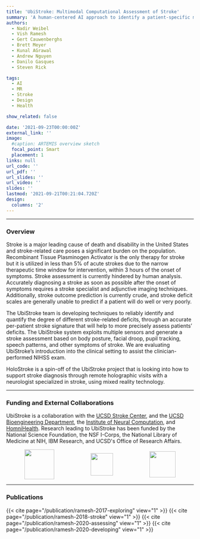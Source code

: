 ```yaml
---
title: 'UbiStroke: Multimodal Computational Assessment of Stroke'
summary: 'A human-centered AI approach to identify a patient-specific multimodal signature of stroke-related deficits to assist clinical diagnosis of stroke'
authors: 
  - Nadir Weibel
  - Vish Ramesh
  - Gert Cauwenberghs
  - Brett Meyer
  - Kunal AGrawal
  - Andrew Nguyen
  - Danilo Gasques
  - Steven Rick

tags:
  - AI
  - MR
  - Stroke
  - Design
  - Health

show_related: false

date: '2021-09-23T00:00:00Z'
external_link: ''
image:
  #caption: ARTEMIS overview sketch
  focal_point: Smart
  placement: 1
links: null
url_code: ''
url_pdf: ''
url_slides: ''
url_video: ''
slides: ''
lastmod: '2021-09-21T00:21:04.720Z'
design:
  columns: '2'
---
```


------

### Overview

Stroke is a major leading cause of death and disability in the United States and stroke-related care poses a significant burden on the population. Recombinant Tissue Plasminogen Activator is the only therapy for stroke but it is utilized in less than 5% of acute strokes due to the narrow therapeutic time window for intervention, within 3 hours of the onset of symptoms. Stroke assessment is currently hindered by human analysis. Accurately diagnosing a stroke as soon as possible after the onset of symptoms requires a stroke specialist and adjunctive imaging techniques. Additionally, stroke outcome prediction is currently crude, and stroke deficit scales are generally unable to predict if a patient will do well or very poorly.

The UbiStroke team is developing techniques to reliably identify and quantify the degree of different stroke-related deficits, through an accurate per-patient stroke signature that will help to more precisely assess patients’ deficits. The UbiStroke system exploits multiple sensors and generate a stroke assessment based on body posture, facial droop, pupil tracking, speech patterns, and other symptoms of stroke. We are evaluating UbiStroke’s introduction into the clinical setting to assist the clinician-performed NIHSS exam.

HoloStroke is a spin-off of the UbiStroke project that is looking into how to support stroke diagnosis through remote holographic visits with a neurologist specialized in stroke, using mixed reality technology.

------

### Funding and External Collaborations
UbiStroke is a collaboration with the [UCSD Stroke Center](https://health.ucsd.edu/specialties/neuro/specialty-programs/stroke-neurovascular-surgery), and the [UCSD Bioengineering Department](https://isn.ucsd.edu/index.php), the [Institute of Neural Computation](https://inc.ucsd.edu/), and [HomniHealth](https://www.homnihealth.com/). Research leading to UbiStroke has been funded by the National Science Foundation, the NSF I-Corps, the National Library of Medicine at NIH, IBM Research, and UCSD's Office of Research Affairs.

<div style="display: flex; justify-content:space-around; align-items: center;">
<img src="/images/nsf-icorps.jpg" style="height: 80px;"> 
<img src="/images/nih-nlm.png" style="height: 60px;"> 
<img src="/images/ibm.jpg" style="height: 70px;"> 
</div>

------

### Publications

{{< cite page="/publication/ramesh-2017-exploring" view="1" >}}
{{< cite page="/publication/ramesh-2018-stroke" view="1" >}}
{{< cite page="/publication/ramesh-2020-assessing" view="1" >}}
{{< cite page="/publication/ramesh-2020-developing" view="1" >}}
